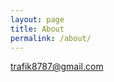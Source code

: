 ```yaml
---
layout: page
title: About
permalink: /about/
---
```




[trafik8787@gmail.com](mailto:trafik8787@gmail.com)